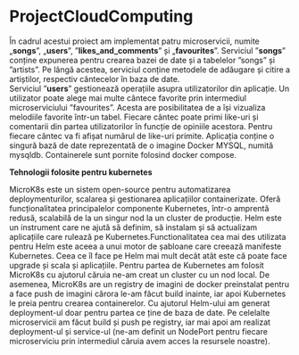 # ProjectCloudComputing
În cadrul acestui proiect am implementat patru microservicii, numite „**songs**”, „**users**”, ”**likes_and_comments**” și „**favourites**”. Serviciul ”**songs**” conține expunerea pentru crearea bazei de date și a tabelelor ”songs” și ”artists”. Pe lângă acestea, serviciul conține metodele de adăugare și citire a artiștilor, respectiv cântecelor în baza de date.   
Serviciul ”**users**” gestionează operațiile asupra utilizatorilor din aplicație. Un utilizator poate alege mai multe cântece favorite prin intermediul microserviciului ”favourites”. Acesta are posibilitatea de a își vizualiza melodiile favorite într-un tabel. 
Fiecare cântec poate primi like-uri și comentarii din partea utilizatorilor în funcție de opiniile acestora. Pentru fiecare cântec va fi afișat numărul de like-uri primite. 
 Aplicația conține o singură bază de date reprezentată de o imagine Docker MYSQL, numită mysqldb. Containerele sunt pornite folosind docker compose. 
   
**Tehnologii folosite pentru kubernetes**

MicroK8s este un sistem open-source pentru automatizarea deploymenturilor, scalarea și gestionarea aplicațiilor containerizate. Oferă funcționalitatea principalelor componente Kubernetes, într-o amprentă redusă, scalabilă de la un singur nod la un cluster de producție.
Helm este un instrument care ne ajută să definim, să instalam și să actualizam aplicațiile care rulează pe Kubernetes.Functionalitatea cea mai des utilizata pentru Helm este aceea a unui motor de șabloane care creează manifeste Kubernetes. Ceea ce îl face pe Helm mai mult decât atât este că poate face upgrade și scala și aplicațiile.
Pentru partea de Kubernetes am folosit MicroK8s cu ajutorul căruia ne-am creat un cluster cu un nod local. De asemenea, MicroK8s are un registry de imagini de docker preinstalat pentru a face push de imagini cărora le-am făcut build inainte, iar apoi Kubernetes le preia pentru crearea containerelor.
Cu ajutorul Helm-ului am generat deployment-ul doar pentru partea ce ține de baza de date. Pe celelalte microservicii am făcut build și push pe registry, iar mai apoi am realizat deployment-ul și service-ul (ne-am definit un NodePort pentru fiecare microserviciu prin intermediul căruia avem acces la resursele noastre). 
